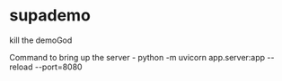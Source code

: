 # supademo
kill the demoGod 

Command to bring up the server - python -m uvicorn app.server:app --reload --port=8080

